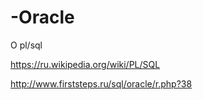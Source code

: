 # -Oracle
О pl/sql

https://ru.wikipedia.org/wiki/PL/SQL

http://www.firststeps.ru/sql/oracle/r.php?38
